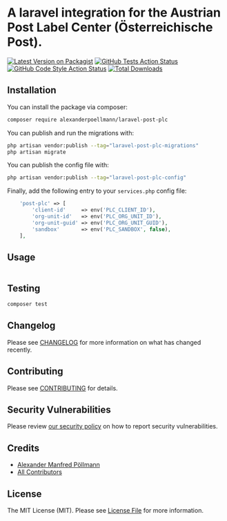 # A laravel integration for the Austrian Post Label Center (Österreichische Post).

[![Latest Version on Packagist](https://img.shields.io/packagist/v/alexanderpoellmann/laravel-post-plc.svg?style=flat-square)](https://packagist.org/packages/alexanderpoellmann/laravel-post-plc)
[![GitHub Tests Action Status](https://img.shields.io/github/actions/workflow/status/alexanderpoellmann/laravel-post-plc/run-tests.yml?branch=main&label=tests&style=flat-square)](https://github.com/alexanderpoellmann/laravel-post-plc/actions?query=workflow%3Arun-tests+branch%3Amain)
[![GitHub Code Style Action Status](https://img.shields.io/github/actions/workflow/status/alexanderpoellmann/laravel-post-plc/fix-php-code-style-issues.yml?branch=main&label=code%20style&style=flat-square)](https://github.com/alexanderpoellmann/laravel-post-plc/actions?query=workflow%3A"Fix+PHP+code+style+issues"+branch%3Amain)
[![Total Downloads](https://img.shields.io/packagist/dt/alexanderpoellmann/laravel-post-plc.svg?style=flat-square)](https://packagist.org/packages/alexanderpoellmann/laravel-post-plc)

## Installation

You can install the package via composer:

```bash
composer require alexanderpoellmann/laravel-post-plc
```

You can publish and run the migrations with:

```bash
php artisan vendor:publish --tag="laravel-post-plc-migrations"
php artisan migrate
```

You can publish the config file with:

```bash
php artisan vendor:publish --tag="laravel-post-plc-config"
```

Finally, add the following entry to your `services.php` config file:

```php
    'post-plc' => [
        'client-id'     => env('PLC_CLIENT_ID'),
        'org-unit-id'   => env('PLC_ORG_UNIT_ID'),
        'org-unit-guid' => env('PLC_ORG_UNIT_GUID'),
        'sandbox'       => env('PLC_SANDBOX', false),
    ],
```

## Usage

```php

```

## Testing

```bash
composer test
```

## Changelog

Please see [CHANGELOG](CHANGELOG.md) for more information on what has changed recently.

## Contributing

Please see [CONTRIBUTING](CONTRIBUTING.md) for details.

## Security Vulnerabilities

Please review [our security policy](../../security/policy) on how to report security vulnerabilities.

## Credits

- [Alexander Manfred Pöllmann](https://github.com/AlexanderPoellmann)
- [All Contributors](../../contributors)

## License

The MIT License (MIT). Please see [License File](LICENSE.md) for more information.
